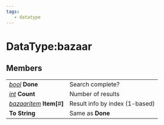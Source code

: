 ```yaml
---
tags:
   - datatype
---
```

# DataType:bazaar

## Members

|  |  |
| :--- | :--- |
| [_bool_](../../../reference/data-types/datatype-bool.md) **Done** | Search complete? |
| [_int_](../../../reference/data-types/datatype-int.md) **Count** | Number of results |
| [_bazaaritem_](mq2bzsrch-datatype-bazaaritem.md) **Item\[**\#**\]** | Result info by index \(1-based\) |
| **To String** | Same as **Done** |
